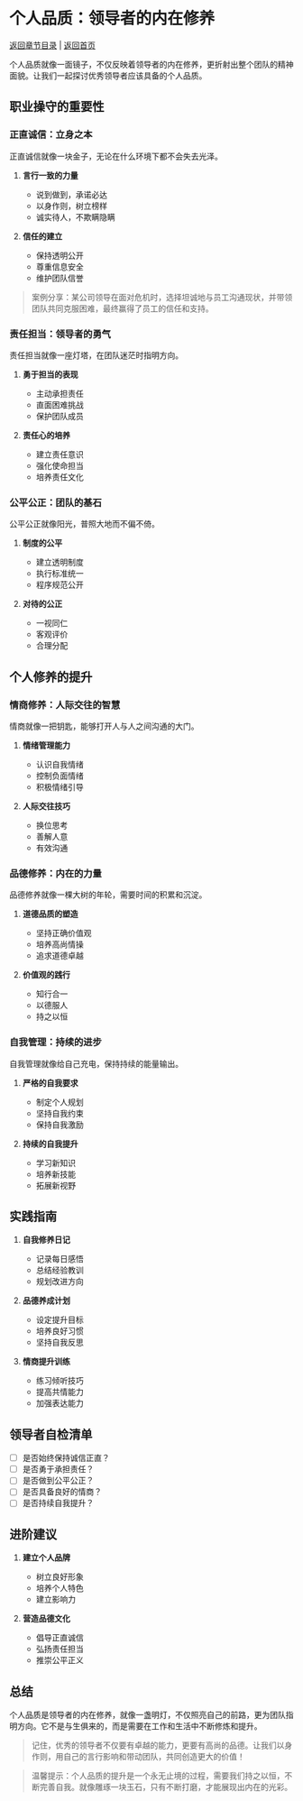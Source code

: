 # 个人品质：领导者的内在修养

[返回章节目录](./index.md) | [返回首页](../README.md)

个人品质就像一面镜子，不仅反映着领导者的内在修养，更折射出整个团队的精神面貌。让我们一起探讨优秀领导者应该具备的个人品质。

## 职业操守的重要性

### 正直诚信：立身之本

正直诚信就像一块金子，无论在什么环境下都不会失去光泽。

1. **言行一致的力量**
   - 说到做到，承诺必达
   - 以身作则，树立榜样
   - 诚实待人，不欺瞒隐瞒

2. **信任的建立**
   - 保持透明公开
   - 尊重信息安全
   - 维护团队信誉

> 案例分享：某公司领导在面对危机时，选择坦诚地与员工沟通现状，并带领团队共同克服困难，最终赢得了员工的信任和支持。

### 责任担当：领导者的勇气

责任担当就像一座灯塔，在团队迷茫时指明方向。

1. **勇于担当的表现**
   - 主动承担责任
   - 直面困难挑战
   - 保护团队成员

2. **责任心的培养**
   - 建立责任意识
   - 强化使命担当
   - 培养责任文化

### 公平公正：团队的基石

公平公正就像阳光，普照大地而不偏不倚。

1. **制度的公平**
   - 建立透明制度
   - 执行标准统一
   - 程序规范公开

2. **对待的公正**
   - 一视同仁
   - 客观评价
   - 合理分配

## 个人修养的提升

### 情商修养：人际交往的智慧

情商就像一把钥匙，能够打开人与人之间沟通的大门。

1. **情绪管理能力**
   - 认识自我情绪
   - 控制负面情绪
   - 积极情绪引导

2. **人际交往技巧**
   - 换位思考
   - 善解人意
   - 有效沟通

### 品德修养：内在的力量

品德修养就像一棵大树的年轮，需要时间的积累和沉淀。

1. **道德品质的塑造**
   - 坚持正确价值观
   - 培养高尚情操
   - 追求道德卓越

2. **价值观的践行**
   - 知行合一
   - 以德服人
   - 持之以恒

### 自我管理：持续的进步

自我管理就像给自己充电，保持持续的能量输出。

1. **严格的自我要求**
   - 制定个人规划
   - 坚持自我约束
   - 保持自我激励

2. **持续的自我提升**
   - 学习新知识
   - 培养新技能
   - 拓展新视野

## 实践指南

1. **自我修养日记**
   - 记录每日感悟
   - 总结经验教训
   - 规划改进方向

2. **品德养成计划**
   - 设定提升目标
   - 培养良好习惯
   - 坚持自我反思

3. **情商提升训练**
   - 练习倾听技巧
   - 提高共情能力
   - 加强表达能力

## 领导者自检清单

- [ ] 是否始终保持诚信正直？
- [ ] 是否勇于承担责任？
- [ ] 是否做到公平公正？
- [ ] 是否具备良好的情商？
- [ ] 是否持续自我提升？

## 进阶建议

1. **建立个人品牌**
   - 树立良好形象
   - 培养个人特色
   - 建立影响力

2. **营造品德文化**
   - 倡导正直诚信
   - 弘扬责任担当
   - 推崇公平正义

## 总结

个人品质是领导者的内在修养，就像一盏明灯，不仅照亮自己的前路，更为团队指明方向。它不是与生俱来的，而是需要在工作和生活中不断修炼和提升。

> 记住，优秀的领导者不仅要有卓越的能力，更要有高尚的品德。让我们以身作则，用自己的言行影响和带动团队，共同创造更大的价值！

> 温馨提示：个人品质的提升是一个永无止境的过程，需要我们持之以恒，不断完善自我。就像雕琢一块玉石，只有不断打磨，才能展现出内在的光彩。
